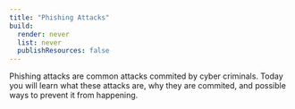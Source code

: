 ```yaml
---
title: "Phishing Attacks"
build:
  render: never
  list: never
  publishResources: false
---
```

Phishing attacks are common attacks commited by cyber criminals. Today you will learn what these attacks are, why they are commited, and possible ways to prevent it from happening. 
